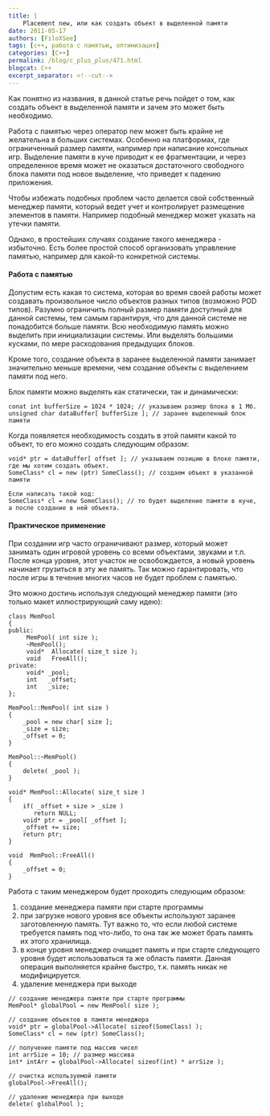 ```yaml
---
title: |
    Placement new, или как создать объект в выделенной памяти
date: 2011-05-17
authors: [FiloXSee]
tags: [c++, работа с памятью, оптимизация]
categories: [C++]
permalink: /blog/c_plus_plus/471.html
blogcat: C++
excerpt_separator: <!--cut-->
---
```


Как понятно из названия, в данной статье речь пойдет о том, как создать объект в выделенной памяти и зачем это может быть необходимо.

Работа с памятью через оператор new может быть крайне не желательна в больших системах. Особенно на платформах, где ограниченный размер памяти, например при написание консольных игр. Выделение памяти в куче приводит к ее фрагментации, и через определенное время может не оказаться достаточного свободного блока памяти под новое выделение, что приведет к падению приложения.

Чтобы избежать подобных проблем часто делается свой собственный менеджер памяти, который ведет учет и контролирует размещение элементов в памяти. Например подобный менеджер может указать на утечки памяти.

Однако, в простейших случаях создание такого менеджера - избыточно. Есть более простой способ организовать управление памятью, например для какой-то конкретной системы.

<!--cut-->


#### Работа с памятью


Допустим есть какая то система, которая во время своей работы может создавать произвольное число объектов разных типов (возможно POD типов). Разумно ограничить полный размер памяти доступный для данной системы, тем самым гарантируя, что для данной системе не понадобится больше памяти. Всю необходимую память можно выделить при инициализации системы. Или выделять большими кусками, по мере расходования предыдущих блоков.

Кроме того, создание объекта в заранее выделенной памяти занимает значительно меньше времени, чем создание объекты с выделением памяти под него.

Блок памяти можно выделять как статически, так и динамически:

```
conat int bufferSize = 1024 * 1024; // указываем размер блока в 1 Мб.
unsigned char dataBuffer[ bufferSize ]; // заранее выделенный блок памяти
```


Когда появляется необходимость создать в этой памяти какой то объект, то его можно создать следующим образом:

```
void* ptr = dataBuffer[ offset ]; // указываем позицию в блоке памяти, где мы хотим создать объект.
SomeClass* cl = new (ptr) SomeClass(); // создаем объект в указанной памяти

Если написать такой код:
SomeClass* cl = new SomeClass(); // то будет выделение памяти в куче, а после создание в ней объекта.
```


#### Практическое применение


При создании игр часто ограничивают размер, который может занимать один игровой уровень со всеми объектами, звуками и т.п. После конца уровня, этот участок не освобождается, а новый уровень начинает грузиться в эту же память. Так можно гарантировать, что после игры в течение многих часов не будет проблем с памятью.

Это можно достичь используя следующий менеджер памяти (это только макет иллюстрирующий саму идею):

```
class MemPool
{
public:
     MemPool( int size );
     ~MemPool();
     void*  Allocate( size_t size );
     void   FreeAll();
private:
     void* _pool;
     int   _offset;
     int   _size;
};

MemPool::MemPool( int size )
{
    _pool = new char[ size ];
    _size = size;
    _offset = 0;
}

MemPool::~MemPool()
{
    delete( _pool );
}

void* MemPool::Allocate( size_t size )
{
    if( _offset + size > _size )
       return NULL;
    void* ptr = _pool[ _offset ];
    _offset += size;
    return ptr;
}

void  MemPool::FreeAll()
{
    _offset = 0;
}
```


Работа с таким менеджером будет проходить следующим образом:
1. создание менеджера памяти при старте программы
2. при загрузке нового уровня все объекты используют заранее заготовленную память. Тут важно то, что если любой системе требуется память под что-либо, то она так же может брать память их этого хранилища.
3. в конце уровня менеджер очищает память и при старте следующего уровня будет использоваться та же область памяти. Данная операция выполняется крайне быстро, т.к. память никак не модифицируется.
4. удаление менеджера при выходе


```
// создание менеджера памяти при старте программы
MemPool* globalPool = new MemPool( size );

// создание объектов в памяти менеджера
void* ptr = globalPool->Allocate( sizeof(SomeClass) );
SomeClass* cl = new (ptr) SomeClass();

// получение памяти под массив чисел
int arrSize = 10; // размер массива
int* intArr = globalPool->Allocate( sizeof(int) * arrSize );

// очистка используемой памяти
globalPool->FreeAll();

// удаление менеджера при выходе
delete( globalPool );
```

